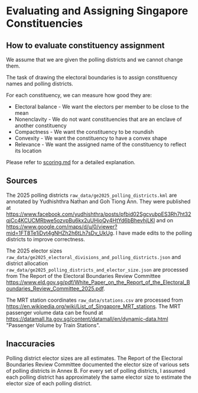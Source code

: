 # Evaluating and Assigning Singapore Constituencies

## How to evaluate constituency assignment

We assume that we are given the polling districts and we cannot change them.

The task of drawing the electoral boundaries is to assign constituency names and polling districts.

For each constituency, we can measure how good they are:
- Electoral balance - We want the electors per member to be close to the mean
- Nonenclavity - We do not want constituencies that are an enclave of another constituency
- Compactness - We want the constituency to be roundish
- Convexity - We want the constituency to have a convex shape
- Relevance - We want the assigned name of the constituency to reflect its location

Please refer to [scoring.md](./SCORING.md) for a detailed explanation.

## Sources

The 2025 polling districts `raw_data/ge2025_polling_districts.kml` are annotated by Yudhishthra Nathan and Goh Tiong Ann.
They were published at https://www.facebook.com/yudhishthra/posts/pfbid02SgcvubpES3Rh7ht32qjCc4KCUCMRbwe5ozvpBu6kx2uUHioQy4HtYd6bBhevhjLKl
and on https://www.google.com/maps/d/u/0/viewer?mid=1FT8Te1iDvt4gNHZh2h6tLh7sDv_UkUg. I have made edits to the polling districts to improve correctness.


The 2025 elector sizes `raw_data/ge2025_electoral_divisions_and_polling_districts.json` 
and district allocation `raw_data/ge2025_polling_districts_and_elector_size.json`
are processed from The Report of the Electoral Boundaries Review Committee https://www.eld.gov.sg/pdf/White_Paper_on_the_Report_of_the_Electoral_Boundaries_Review_Committee_2025.pdf.


The MRT station coordinates `raw_data/stations.csv` are processed from https://en.wikipedia.org/wiki/List_of_Singapore_MRT_stations.
The MRT passenger volume data can be found at https://datamall.lta.gov.sg/content/datamall/en/dynamic-data.html "Passenger Volume by Train Stations".


## Inaccuracies

Polling district elector sizes are all estimates.
The Report of the Electoral Boundaries Review Committee documented the elector size of various sets of polling districts in Annex B.
For every set of polling districts, I assumed each polling district has approximately the same elector size to estimate the elector size of each polling district.
